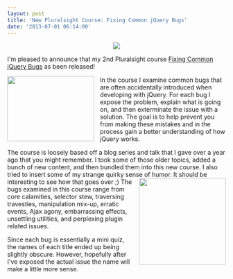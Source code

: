 ```yaml
---
layout: post
title: 'New Pluralsight Course: Fixing Common jQuery Bugs'
date: '2013-07-01 06:14:00'
---
```


<div class="separator" style="clear: both; text-align: center;">
<a href="http://manor.im/etm-ps-fcjqb" imageanchor="1" target="_blank"><img border="0" src="http://1.bp.blogspot.com/-WrRZhZKVYrI/UdEdZM-sxnI/AAAAAAAAd2Q/zXGUytp-I88/s1600/7-1-2013+12-41-59+AM2.png" /></a></div>

I'm pleased to announce that my 2nd Pluralsight course <a href="http://manor.im/etm-ps-fcjqb" target="_blank">Fixing Common jQuery Bugs</a> as been released! 

<a href="http://3.bp.blogspot.com/-70XIYxguy9I/UdEhT8dMoiI/AAAAAAAAd2s/dm4YAnd1G4U/s400/BugInCode.jpg" imageanchor="1" style="clear: left; float: left; margin-bottom: 1em; margin-right: 1em;"><img border="0" height="150" src="http://3.bp.blogspot.com/-70XIYxguy9I/UdEhT8dMoiI/AAAAAAAAd2s/dm4YAnd1G4U/s200/BugInCode.jpg" width="200" /></a>In the course I examine common bugs that are often accidentally introduced when developing with jQuery. For each bug I expose the problem, explain what is going on, and then exterminate the issue with a solution. The goal is to help prevent you from making these mistakes and in the process gain a better understanding of how jQuery works.

The course is loosely based off a blog series and talk that I gave over a year ago that you might remember. I took some of those older topics, added a bunch of new content, and then bundled them into this new course. I also tried to insert some of my strange quirky sense of humor. It should be interesting to see how that goes over ;)
<a href="http://4.bp.blogspot.com/-W6m55eVpFDQ/UdEhc_kHbvI/AAAAAAAAd20/xVbDRnGRYJk/s350/code_bug_free_mousepad.jpg" imageanchor="1" style="clear: right; float: right; margin-bottom: 1em; margin-left: 1em;"><img border="0" height="200" src="http://4.bp.blogspot.com/-W6m55eVpFDQ/UdEhc_kHbvI/AAAAAAAAd20/xVbDRnGRYJk/s200/code_bug_free_mousepad.jpg" width="200" /></a>
The bugs examined in this course range from core calamities, selector stew, traversing travesties, manipulation mix-up, erratic events, Ajax agony, embarrassing effects, unsettling utilities, and perplexing plugin related issues.

Since each bug is essentially a mini quiz, the names of each title ended up being slightly obscure. However, hopefully after I've exposed the actual issue the name will make a little more sense.

